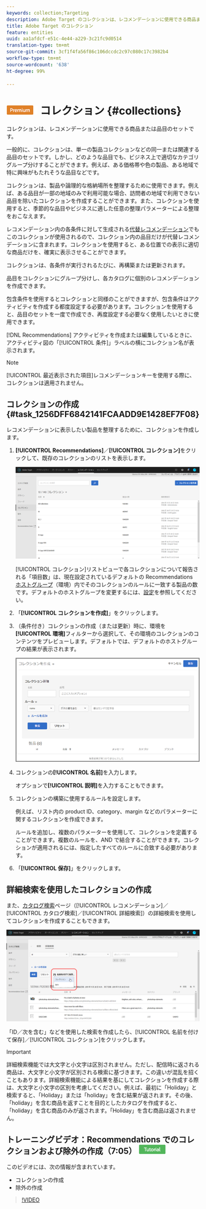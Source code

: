 ```yaml
---
keywords: collection;Targeting
description: Adobe Target のコレクションは、レコメンデーションに使用できる商品または品目のセットです。
title: Adobe Target のコレクション
feature: entities
uuid: aa1afdcf-e51c-4e44-a229-3c21fc9d0514
translation-type: tm+mt
source-git-commit: 3cf1f4fa56f86c106dccdc2c97c080c17c3982b4
workflow-type: tm+mt
source-wordcount: '638'
ht-degree: 99%

---
```



# ![PREMIUM](/help/assets/premium.png) コレクション {#collections}

コレクションは、レコメンデーションに使用できる商品または品目のセットです。

一般的に、コレクションは、単一の製品コレクションなどの同一または関連する品目のセットです。しかし、どのような品目でも、ビジネス上で適切なカテゴリグループ分けすることができます。例えば、ある価格帯や色の製品、ある地域で特に興味がもたれそうな品目などです。

コレクションは、製品や論理的な格納場所を整理するために使用できます。例えば、ある品目が一部の地域のみで利用可能な場合、訪問者の地域で利用できない品目を除いたコレクションを作成することができます。また、コレクションを使用すると、季節的な品目やビジネスに適した任意の整理パラメーターによる整理をおこなえます。

レコメンデーション内の各条件に対して生成される[代替レコメンデーション](/help/c-recommendations/c-algorithms/backup-recs.md)でもこのコレクションが使用されるので、コレクション内の品目だけが代替レコメンデーションに含まれます。コレクションを使用すると、ある位置での表示に適切な商品だけを、確実に表示させることができます。

コレクションは、各条件が実行されるたびに、再構築または更新されます。

品目をコレクションにグループ分けし、各カタログに個別のレコメンデーションを作成できます。

包含条件を使用するとコレクションと同様のことができますが、包含条件はアクティビティを作成する都度設定する必要があります。コレクションを使用すると、品目のセットを一度で作成でき、再度設定する必要なく使用したいときに使用できます。

[!DNL Recommendations] アクティビティを作成または編集しているときに、アクティビティ図の「[!UICONTROL 条件]」ラベルの横にコレクション名が表示されます。

>[!NOTE]
>
>[!UICONTROL 最近表示された項目]レコメンデーションキーを使用する際に、コレクションは適用されません。

## コレクションの作成 {#task_1256DFF6842141FCAADD9E1428EF7F08}

レコメンデーションに表示したい製品を整理するために、コレクションを作成します。

1. **[!UICONTROL Recommendations]**／**[!UICONTROL コレクション]**&#x200B;をクリックして、既存のコレクションのリストを表示します。

   ![コレクションリスト](assets/collections_list.png)

   [!UICONTROL コレクション]リストビューで各コレクションについて報告される「項目数」は、現在設定されているデフォルトの Recommendations[ ホストグループ](/help/administrating-target/hosts.md)（環境）内でそのコレクションのルールに一致する製品の数です。デフォルトのホストグループを変更するには、[設定](../../c-recommendations/plan-implement.md#concept_C1E1E2351413468692D6C21145EF0B84)を参照してください。

1. 「**[!UICONTROL コレクションを作成]**」をクリックします。

1. （条件付き）コレクションの作成（または更新）時に、環境を&#x200B;**[!UICONTROL 環境]**&#x200B;フィルターから選択して、その環境のコレクションのコンテンツをプレビューします。デフォルトでは、デフォルトのホストグループの結果が表示されます。

   ![コレクションの作成](/help/c-recommendations/c-products/assets/CreateCollection.png)

1. コレクションの&#x200B;**[!UICONTROL 名前]**&#x200B;を入力します。

   オプションで&#x200B;**[!UICONTROL 説明]**&#x200B;を入力することもできます。

1. コレクションの構築に使用するルールを設定します。

   例えば、リスト内の product ID、category、margin などのパラメーターに関するコレクションを作成できます。

   ルールを追加し、複数のパラメーターを使用して、コレクションを定義することができます。複数のルールを、AND で結合することができます。コレクションが適用されるには、指定したすべてのルールに合致する必要があります。

1. 「**[!UICONTROL 保存]**」をクリックします。

## 詳細検索を使用したコレクションの作成

また、[カタログ検索](/help/c-recommendations/c-products/catalog-search.md)ページ（[!UICONTROL レコメンデーション]／[!UICONTROL カタログ検索]／[!UICONTROL 詳細検索]）の詳細検索を使用してコレクションを作成することもできます。

![名前を付けて保存ダイアログ](/help/c-recommendations/c-products/assets/save-as-dialog.png)

「ID／次を含む」などを使用した検索を作成したら、[!UICONTROL 名前を付けて保存]／[!UICONTROL コレクション]をクリックします。

>[!IMPORTANT]
>
>詳細検索機能では大文字と小文字は区別されません。ただし、配信時に返される商品は、大文字と小文字が区別される検索に基づきます。この違いが混乱を招くこともあります。詳細検索機能による結果を基にしてコレクションを作成する際は、大文字と小文字の区別を考慮してください。例えば、最初に「Holiday」と検索すると、「Holiday」または「holiday」を含む結果が返されます。その後、「holiday」を含む商品を返すことを目的としたカタログを作成すると、「holiday」を含む商品のみが返されます。「Holiday」を含む商品は返されません。

## トレーニングビデオ：Recommendations でのコレクションおよび除外の作成（7:05） ![チュートリアルバッジ](/help/assets/tutorial.png)

このビデオには、次の情報が含まれています。

* コレクションの作成
* 除外の作成

>[!VIDEO](https://video.tv.adobe.com/v/27689)